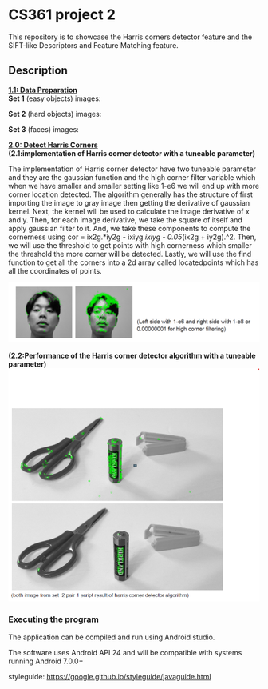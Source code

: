 
# CS361 project 2

This repository is to showcase the Harris corners detector feature and the SIFT-like Descriptors and Feature Matching feature.

## Description
**<ins>1.1: Data Preparation</ins>**\
**Set 1** (easy objects) images:


**Set 2** (hard objects) images:

**Set 3** (faces) images:



**<ins>2.0: Detect Harris Corners</ins>**\
**(2.1:implementation of Harris corner detector with a tuneable parameter)**

The implementation of Harris corner detector have two tuneable parameter and they are the gaussian function
and the high corner filter variable which when we have smaller and smaller setting like 1-e6 we
will end up with more corner location detected. The algorithm generally has the structure of first
importing the image to gray image then getting the derivative of gaussian kernel. Next, the
kernel will be used to calculate the image derivative of x and y. Then, for each image derivative,
we take the square of itself and apply gaussian filter to it. And, we take these components to
compute the cornerness using cor = ix2g.*iy2g - ixiyg.*ixiyg - 0.05*(ix2g + iy2g).^2. Then, we will
use the threshold to get points with high cornerness which smaller the threshold the more
corner will be detected. Lastly, we will use the find function to get all the corners into a 2d array
called locatedpoints which has all the coordinates of points.


<img src="https://github.com/thomaslui003/CS361_Proj2/raw/main/s1.png">

**(2.2:Performance of the Harris corner detector algorithm with a tuneable parameter)**
<img src="https://github.com/thomaslui003/CS361_Proj2/raw/main/s2.png">




### Executing the program

The application can be compiled and run using Android studio.

The software uses Android API 24 and will be compatible with systems running Android 7.0.0+


styleguide: https://google.github.io/styleguide/javaguide.html

